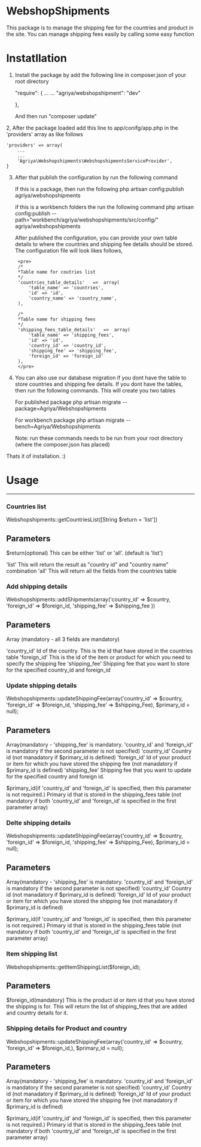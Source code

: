 <h1>WebshopShipments</h1>
This package is to manage the shipping fee for the countries and product in the site. You can manage shipping fees easily by calling some easy function

<h1>Instatllation</h1>

1. Install the package by add the following line in composer.json of your root directory

	"require": {
		...
		...
		"agriya/webshopshipment": "dev"

	},

	And then run "composer update"

2, After the package loaded add this line to app/conifg/app.php in the 'providers' array as like follows

	'providers' => array(
		...
		...
		'Agriya\Webshopshipments\WebshopshipmentsServiceProvider',
	}

3. After that publish the configuration by run the following command

	If this is a package, then run the following
		php artisan config:publish agriya/webshopshipments

	if this is a workbench folders the run the following command
		php artisan config:publish --path="workbench/agriya/webshopshipments/src/config/" agriya/webshopshipments


	After published the configuration, you can provide your own table details to where the countries and shipping fee details should be stored.
	The configuration file will look likes follows,

		<pre>
		/*
		*Table name for coutries list
		*/
		'countries_table_details'	=>	array(
			'table_name' => 'countries',
			'id' => 'id',
			'country_name' => 'country_name',
		),

		/*
		*Table name for shipping fees
		*/
		'shipping_fees_table_details'	=>	array(
			'table_name' => 'shipping_fees',
			'id' => 'id',
			'country_id' => 'country_id',
			'shipping_fee' => 'shipping_fee',
			'foreign_id' => 'foreign_id'
		),
		</pre>


4. You can also use our database migration if you dont have the table to store countries and shipping fee details. If you dont have the tables, then run the following commands.
This will create you two tables

	For published package
		php artisan migrate --package=Agriya/Webshopshipments

	For workbench package
		php artisan migrate --bench=Agriya/Webshopshipments

	Note: run these commands needs to be run from your root directory (where the composer.json has placed)

Thats it of installation. :)


<h1>Usage</h1>
<hr>
<h3>Countries list</h3>
Webshopshipments::getCountriesList([String $return = 'list'])

Parameters
----------
$return(optional)	This can be either 'list' or 'all'. (default is 'list')

'list'	This will return the result as "country id" and "country name" combination
'all' 	This will return all the fields from the countries table

<h3>Add shipping details</h3>
Webshopshipments::addShipments(array('country_id' => $country, 'foreign_id' => $foreign_id, 'shipping_fee' => $shipping_fee ))

Parameters
----------
Array (mandatory - all 3 fields are mandatory)

'country_id'	Id of the country. This is the id that have stored in the countries table
'foreign_id'	This is the id of the item or product for which you need to specify the shipping fee
'shipping_fee'	Shipping fee that you want to store for the specified country_id and foreign_id


<h3>Update shipping details</h3>
Webshopshipments::updateShippingFee(array('country_id' => $country, 'foreign_id' => $foreign_id, 'shipping_fee' => $shipping_Fee), $primary_id = null);

Parameters
----------
Array(mandatory - 'shipping_fee' is mandatory. 'country_id' and 'foreign_id' is mandatory if the second parameter is not specified)
	'country_id'		Country id (not manadatory if $primary_id is defined)
	'foreign_id'		Id of your product or item for which you have stored the shipping fee (not manadatory if $primary_id is defined)
	'shipping_fee'		Shipping fee that you want to update for the specified country and foreign id.

$primary_id(if 'country_id' and 'foreign_id' is specified, then this parameter is not required.)
		Primary id that is stored in the shipping_fees table (not mandatory if both 'country_id' and 'foreign_id' is specified in the first parameter array)


<h3>Delte shipping details</h3>
Webshopshipments::updateShippingFee(array('country_id' => $country, 'foreign_id' => $foreign_id, 'shipping_fee' => $shipping_Fee), $primary_id = null);

Parameters
----------
Array(mandatory - 'shipping_fee' is mandatory. 'country_id' and 'foreign_id' is mandatory if the second parameter is not specified)
	'country_id'		Country id (not manadatory if $primary_id is defined)
	'foreign_id'		Id of your product or item for which you have stored the shipping fee (not manadatory if $primary_id is defined)

$primary_id(if 'country_id' and 'foreign_id' is specified, then this parameter is not required.)
		Primary id that is stored in the shipping_fees table (not mandatory if both 'country_id' and 'foreign_id' is specified in the first parameter array)


<h3>Item shipping list</h3>
Webshopshipments::getItemShippingList($foreign_id);

Parameters
----------
$foreign_id(mandatory)	This is the product id or item id that you have stored the shipping is for. This will return the list of shipping_fees that are added and country details for it.


<h3>Shipping details for Product and country</h3>
Webshopshipments::updateShippingFee(array('country_id' => $country, 'foreign_id' => $foreign_id,), $primary_id = null);

Parameters
----------
Array(mandatory - 'shipping_fee' is mandatory. 'country_id' and 'foreign_id' is mandatory if the second parameter is not specified)
	'country_id'		Country id (not manadatory if $primary_id is defined)
	'foreign_id'		Id of your product or item for which you have stored the shipping fee (not manadatory if $primary_id is defined)

$primary_id(if 'country_id' and 'foreign_id' is specified, then this parameter is not required.)
		Primary id that is stored in the shipping_fees table (not mandatory if both 'country_id' and 'foreign_id' is specified in the first parameter array)









